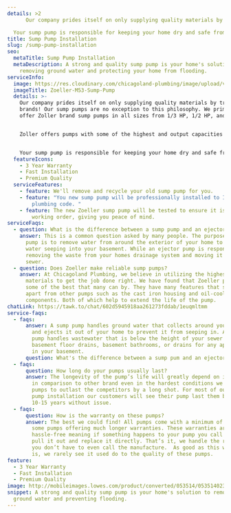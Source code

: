 ```yaml
---
details: >2
      Our company prides itself on only supplying quality materials by trusted brands! Our sump pumps are no exception to this philosophy. We primarily offer Zoller brand sump pumps in all sizes from 1/3 HP, 1/2 HP, and beyond. Zoller offers pumps with some of the highest and output capacities on the market. These pump's motors can stay cool and functional under the hardest conditions due to their encased oil system within the pump. The motor is controlled by a mechanical float directly attached, meaning no more failures and replacements of floats. All of these features are wrapped within a cast iron pump housing making the pump strong and durable. 

  Your sump pump is responsible for keeping your home dry and safe from flooding, you only deserve the best protection, and we are here to install it.
title: Sump Pump Installation
slug: /sump-pump-installation
seo:
  metaTitle: Sump Pump Installation
  metaDescription: A strong and quality sump pump is your home's solution to
    removing ground water and protecting your home from flooding.
serviceInfo:
  image: https://res.cloudinary.com/chicagoland-plumbing/image/upload/v1614197098/Zoeller-M53-Sump-Pump.jpg
  imageTitle: Zoeller-M53-Sump-Pump
  details: >-
    Our company prides itself on only supplying quality materials by trusted
    brands! Our sump pumps are no exception to this philosophy. We primarily
    offer Zoller brand sump pumps in all sizes from 1/3 HP, 1/2 HP, and beyond. 


    Zoller offers pumps with some of the highest and output capacities on the market. These pump's motors can stay cool and functional under the hardest conditions due to their encased oil system within the pump. The motor is controlled by a mechanical float directly attached, meaning no more failures and replacements of floats. All of these features are wrapped within a cast iron pump housing making the pump strong and durable. 


    Your sump pump is responsible for keeping your home dry and safe from flooding. You deserve only the best protection, and we are here to install it for you.
  featureIcons:
    - 3 Year Warranty
    - Fast Installation
    - Premium Quality
  serviceFeatures:
    - feature: We'll remove and recycle your old sump pump for you.
    - feature: "You new sump pump will be professionally installed to Illinois's
        plumbing code. "
    - feature: The new Zoeller sump pump will be tested to ensure it is in proper
        working order, giving you peace of mind.
serviceFaqs:
  - question: What is the difference between a sump pump and an ejector pump?
    answer: This is a common question asked by many people. The purpose of the sump
      pump is to remove water from around the exterior of your home to prevent
      water seeping into your basement. While an ejector pump is responsible for
      removing the waste from your homes drainage system and moving it into a
      sewer.
  - question: Does Zoeller make reliable sump pumps?
    answer: At Chicagoland Plumbing, we believe in utilizing the highest quality
      materials to get the job done right. We have found that Zoeller pumps are
      some of the best that many can by. They have many features that set them
      apart from other pumps such as the cast iron housing and oil-cooled
      components. Both of which help to extend the life of the pump.
chatLink: https://tawk.to/chat/602d5945918aa261273fddab/1euqmltmm
service-faqs:
  - faqs:
      answer: A sump pump handles ground water that collects around your foundation
        and ejects it out of your home to prevent it from seeping in. An ejector
        pump handles wastewater that is below the height of your sewer such as,
        basement floor drains, basement bathrooms, or drains for any appliances
        in your basement.
      question: What's the difference between a sump pum and an ejector pump?
  - faqs:
      question: How long do your pumps usually last?
      answer: The longevity of the pump’s life will greatly depend on its usage, but
        in comparison to other brand even in the hardest conditions we find our
        pumps to outlast the competitors by a long shot. For most of our sump
        pump installation our customers will see their pump last them between
        10-15 years without issue.
  - faqs:
      question: How is the warranty on these pumps?
      answer: The best we could find! All pumps come with a minimum of 3 years, with
        some pumps offering much longer warranties. These warranties are truly
        hassle-free meaning if something happens to your pump you call us, we
        pull it out and replace it directly. That’s it, we handle the rest, so
        you don’t have to even call the manufacture.  As good as this warranty
        is, we rarely see it used do to the quality of these pumps.
feature:
  - 3 Year Warranty
  - Fast Installation
  - Premium Quality
image: http://mobileimages.lowes.com/product/converted/053514/053514023607.jpg
snippet: A strong and quality sump pump is your home's solution to removing
  ground water and preventing flooding.
---
```

